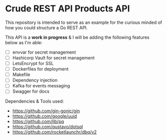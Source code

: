 # Crude REST API Products API
This repository is intended to serve as an example for the curious minded of how you could structure a Go REST API.

This API is a **work in progress** & I will be adding the following features below as I'm able:
- [ ] envvar for secret management
- [ ] Hashicorp Vault for secret management
- [ ] LetsEncrypt for SSL
- [ ] Dockerfiles for deployment
- [ ] Makefile
- [ ] Dependency injection
- [ ] Kafka for events messaging
- [ ] Swagger for docs

Dependencies & Tools used:
- https://github.com/gin-gonic/gin
- https://github.com/google/uuid
- https://github.com/lib/pq
- https://github.com/qustavo/dotsql
- https://github.com/rocketlaunchr/dbq/v2 
